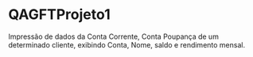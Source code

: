 # QAGFTProjeto1
Impressão de dados da Conta Corrente, Conta Poupança de um determinado cliente, exibindo Conta, Nome, saldo e rendimento mensal.
